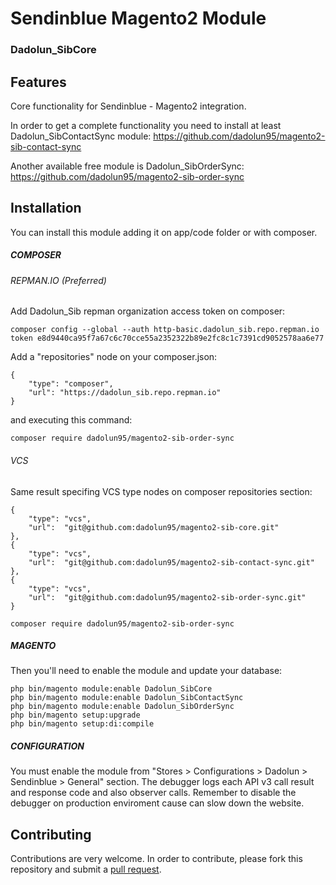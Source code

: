 # Sendinblue Magento2 Module

### Dadolun_SibCore

## Features
Core functionality for Sendinblue - Magento2 integration.

In order to get a complete functionality you need to install at least Dadolun_SibContactSync module: https://github.com/dadolun95/magento2-sib-contact-sync

Another available free module is Dadolun_SibOrderSync: https://github.com/dadolun95/magento2-sib-order-sync

## Installation
You can install this module adding it on app/code folder or with composer.

##### COMPOSER
###### REPMAN.IO (Preferred)
Add Dadolun_Sib repman organization access token on composer:
```
composer config --global --auth http-basic.dadolun_sib.repo.repman.io token e8d9440ca95f7a67c6c70cce55a2352322b89e2fc8c1c7391cd9052578aa6e77
```
Add a "repositories" node on your composer.json:
```
{
    "type": "composer", 
    "url": "https://dadolun_sib.repo.repman.io"
}
```
and executing this command:
```
composer require dadolun95/magento2-sib-order-sync
```
###### VCS 
Same result specifing VCS type nodes on composer repositories section:
```
{
    "type": "vcs",
    "url":  "git@github.com:dadolun95/magento2-sib-core.git"
},
{
    "type": "vcs",
    "url":  "git@github.com:dadolun95/magento2-sib-contact-sync.git"
},
{
    "type": "vcs",
    "url":  "git@github.com:dadolun95/magento2-sib-order-sync.git"
}
```
```
composer require dadolun95/magento2-sib-order-sync
```
##### MAGENTO
Then you'll need to enable the module and update your database:
```
php bin/magento module:enable Dadolun_SibCore
php bin/magento module:enable Dadolun_SibContactSync
php bin/magento module:enable Dadolun_SibOrderSync
php bin/magento setup:upgrade
php bin/magento setup:di:compile
```

##### CONFIGURATION
You must enable the module from "Stores > Configurations > Dadolun > Sendinblue > General" section.
The debugger logs each API v3 call result and response code and also observer calls. 
Remember to disable the debugger on production enviroment cause can slow down the website.

## Contributing
Contributions are very welcome. In order to contribute, please fork this repository and submit a [pull request](https://docs.github.com/en/free-pro-team@latest/github/collaborating-with-issues-and-pull-requests/creating-a-pull-request).
